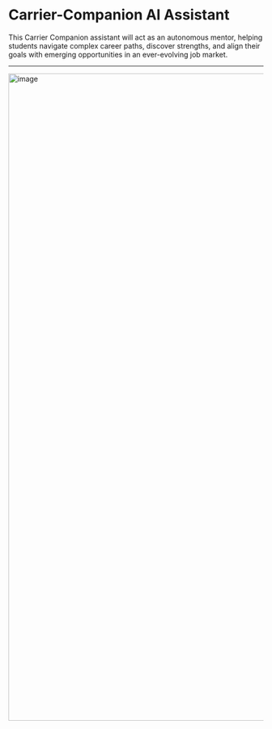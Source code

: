 # Carrier-Companion AI Assistant
This Carrier Companion assistant will act as an autonomous mentor, helping students navigate complex career paths, discover strengths, and align their goals with emerging opportunities in an ever-evolving job market.

----

<img width="1280" height="1280" alt="image" src="https://github.com/user-attachments/assets/3b583a73-7f50-4e50-848d-519a58184cb5" />

